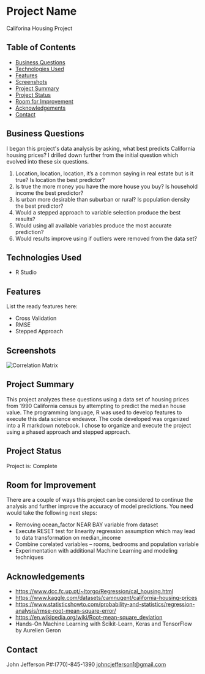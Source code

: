 # Project Name
Califorina Housing Project

## Table of Contents
* [Business Questions](#business-questions)
* [Technologies Used](#technologies-used)
* [Features](#features)
* [Screenshots](#screenshots)
* [Project Summary](#project-summary)
* [Project Status](#project-status)
* [Room for Improvement](#room-for-improvement)
* [Acknowledgements](#acknowledgements)
* [Contact](#contact)
<!-- * [License](#license) -->


## Business Questions
I began this project's data analysis by asking, what best predicts California housing prices?
I drilled down further from the initial question which evolved into these six questions.

1.	Location, location, location, it’s a common saying in real estate but is it true? Is location the best predictor?
2.	Is true the more money you have the more house you buy? Is household income the best predictor?
3.	Is urban more desirable than suburban or rural? Is population density the best predictor?
4.	Would a stepped approach to variable selection produce the best results?
5.	Would using all available variables produce the most accurate prediction?
6.	Would results improve using if outliers were removed from the data set?


## Technologies Used
- R Studio



## Features
List the ready features here:
- Cross Validation
- RMSE 
- Stepped Approach


## Screenshots
![Correlation Matrix](/Users/johnjefferson/Downloads/CORR.png)
<!-- If you have screenshots you'd like to share, include them here. -->


## Project Summary 
This project analyzes these questions using a data set of housing prices from 1990 California census by attempting to predict the median house value. The programming language, R was used to develop features to execute this data science endeavor. The code developed was organized into a R markdown notebook. 
I chose to organize and execute the project using a phased approach and stepped approach.


## Project Status
Project is: Complete


## Room for Improvement
There are a couple of ways this project can be considered to continue the analysis and further improve the accuracy of model predictions. You need would take the following next steps:
-	Removing ocean_factor NEAR BAY variable from dataset
- Execute RESET test for linearity regression assumption which may lead to data transformation on median_income
- Combine corelated variables – rooms, bedrooms and population variable 
- Experimentation with additional Machine Learning and modeling techniques


## Acknowledgements
- https://www.dcc.fc.up.pt/~ltorgo/Regression/cal_housing.html
- https://www.kaggle.com/datasets/camnugent/california-housing-prices
- https://www.statisticshowto.com/probability-and-statistics/regression-analysis/rmse-root-mean-square-error/
- https://en.wikipedia.org/wiki/Root-mean-square_deviation
- Hands-On Machine Learning with Scikit-Learn, Keras and TensorFlow by Aurelien Geron



## Contact
John Jefferson 
P#:(770)-845-1390
johncjefferson1@gmail.com

